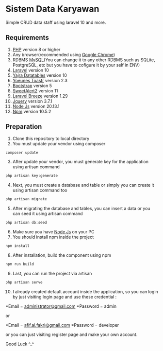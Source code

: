 # Sistem Data Karyawan
Simple CRUD data staff using laravel 10 and more.

## Requirements 
1. [PHP](https://www.php.net) version 8 or higher
2. Any browser(recommended using [Google Chrome](https://www.google.com/chrome))
3. RDBMS [MySQL](https://www.mysql.com)(You can change it to any other RDBMS such as SQLite, PostgreSQL, etc but you have to cofigure it by your self in ENV)
4. [Laravel](https://github.com/laravel) version 10
5. [Yajra Datatables](https://yajrabox.com/docs/laravel-datatables/10.0/introduction) version 10
6. [Yoeunes Toastr](https://github.com/yoeunes/toastr) version 2.3
7. [Bootstrap](https://getbootstrap.com) version 5
8. [SweetAlert2](https://sweetalert2.github.io/) version 11
9. [Laravel Breeze](https://github.com/laravel/breeze) version 1.29
10. [Jquery](https://jquery.com/) version 3.7.1
11. [Node Js](https://nodejs.org/en/download/prebuilt-installer) version 20.13.1
12. [Npm](https://www.npmjs.com) version 10.5.2

## Preparation
1. Clone this repository to local directory
2. You must update your vendor using composer

```sh
composer update
```

3. After update your vendor, you must generate key for the application using artisan command

```sh
php artisan key:generate
```
    
4. Next, you must create a database and table or simply you can create it using artisan command too

```sh
php artisan migrate
```
    
5. After migrating the database and tables, you can insert a data or you can seed it using artisan command

```sh
php artisan db:seed
```
    
6. Make sure you have [Node Js](https://nodejs.org/en/download/prebuilt-installer) on your PC
7. You should install npm inside the project

```sh
npm install
```
    
8. After installation, build the component using npm

```sh
npm run build
```

9. Last, you can run the project via artisan

```sh
php artisan serve
```
    
10. I already created default account inside the application, so you can login by just visiting login page and use these credential : 

*Email = administrator@gmail.com
*Password = admin

or

*Email = afif.al.fakri@gmail.com
*Password = developer
    
or you can just visiting register page and make your own account.

Good Luck ^_^
